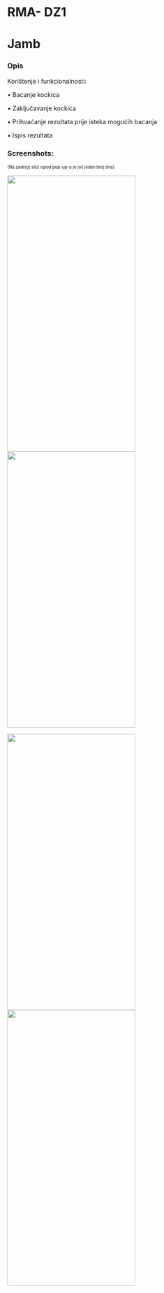 # RMA- DZ1
# Jamb

### Opis
Korištenje i funkcionalnosti:

• Bacanje kockica

• Zaključavanje kockica

• Prihvaćanje rezultata prije isteka mogućih bacanja

• Ispis rezultata


### Screenshots:
<sub><sub>(Na zadnjoj slici ispod pop-up-a je još jedan broj dva)</sub></sub>
  
<img src="https://user-images.githubusercontent.com/61355658/159076285-39e981fc-c38f-4892-ab84-224c24dc2f32.png" width="293" height="633"> <img src="https://user-images.githubusercontent.com/61355658/159076389-8f2c4c2c-72c1-4e18-99ce-748042a1507a.png" width="293" height="633"> 

<img src="https://user-images.githubusercontent.com/61355658/159076418-9b182c0a-d1da-498e-93fb-0f87273c0c2b.png" width="293" height="633"> <img src="https://user-images.githubusercontent.com/61355658/159078739-b70adcdc-0de1-4503-a388-e259a5c2dc6b.gif" width="293" height="633">
